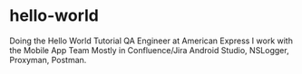 # hello-world
Doing the Hello World Tutorial
QA Engineer at American Express I work with the Mobile App Team
Mostly in Confluence/Jira Android Studio, NSLogger, Proxyman, Postman.
